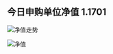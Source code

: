 ## 今日申购单位净值 1.1701

![净值走势](https://github.com/kanuha/BTC/blob/master/%E6%AF%8F%E6%97%A5%E5%87%80%E5%80%BC/pic/2019-11-09%20%E8%BF%9B%E5%8C%961%E5%8F%B7%E6%AF%8F%E6%97%A5%E5%87%80%E5%80%BC.png)

![净值](https://github.com/kanuha/BTC/blob/master/%E6%AF%8F%E6%97%A5%E5%87%80%E5%80%BC/pic/%E5%9F%BA%E9%87%9120191109.jpg)
